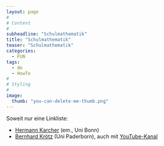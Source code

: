 ```yaml
---
layout: page
#
# Content
#
subheadline: "Schulmathematik"
title: "Schulmathematik"
teaser: "Schulmathematik"
categories:
  - FUN
tags:
  - de
  - HowTo
#
# Styling
#
image:
  thumb: "you-can-delete-me-thumb.png"
---
```


Soweit nur eine Linkliste:

- [Hermann Karcher](https://www.math.uni-bonn.de/people/karcher/Schulbuchverbesserungen.html) (em., Uni Bonn)
- [Bernhard
  Krötz](https://sites.google.com/view/bernhard-krotz/schule-und-bildung)
  (Uni Paderborn), auch mit [YouTube-Kanal](https://www.youtube.com/@prof.dr.bernhardkrotz5012)
